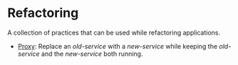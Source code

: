 # Refactoring

A collection of practices that can be used while refactoring applications.

- [Proxy](./examples/proxy/): Replace an _old-service_ with a _new-service_
  while keeping the _old-service_ and the _new-service_ both running.
